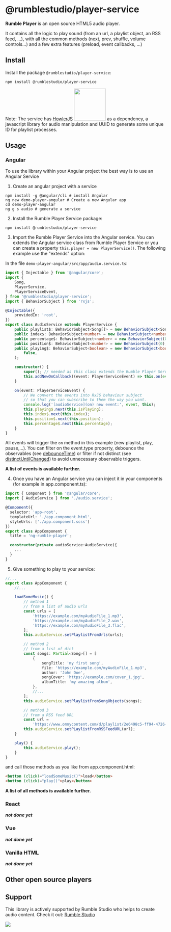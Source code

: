 # @rumblestudio/**player-service**

**Rumble Player** is an open source HTML5 audio player.

It contains all the logic to play sound (from an url, a playlist object, an RSS feed, ...), with all the common methods (next, prev, shuffle, volume controls...) and a few extra features (preload, event callbacks, ...)

## Install

Install the package `@rumblestudio/player-service`:

```shell
npm install @rumblestudio/player-service
```

Note: The service has [HowlerJS](https://howlerjs.com/) <img width="100" src="https://howlerjs.com/assets/images/logo.svg"> as a dependency, a javascript library for audio manipulation and UUID to generate some unique ID for playlist processes.

## Usage

### Angular

To use the library within your Angular project the best way is to use an Angular Service

1. Create an angular project with a service

```shell
npm install -g @angular/cli # install Angular
ng new demo-player-angular # Create a new Angular app
cd demo-player-angular
ng g s audio # generate a service
```

2. Install the Rumble Player Service package:

```shell
npm install @rumblestudio/player-service
```

3. Import the Rumble Player Service into the Angular service. You can extends the Angular service class from Rumble Player Service or you can create a property `this.player = new PlayerService()`. The following example use the "extends" option:

In the file `demo-player-angular/src/app/audio.service.ts`:

```typescript
import { Injectable } from '@angular/core';
import {
	Song,
	PlayerService,
	PlayerServiceEvent,
} from '@rumblestudio/player-service';
import { BehaviorSubject } from 'rxjs';

@Injectable({
	providedIn: 'root',
})
export class AudioService extends PlayerService {
	public playlist$: BehaviorSubject<Song[]> = new BehaviorSubject<Song[]>([]);
	public index$: BehaviorSubject<number> = new BehaviorSubject<number>(-1);
	public percentage$: BehaviorSubject<number> = new BehaviorSubject(0);
	public position$: BehaviorSubject<number> = new BehaviorSubject(0);
	public playing$: BehaviorSubject<boolean> = new BehaviorSubject<boolean>(
		false,
	);

	constructor() {
		super(); // needed as this class extends the Rumble Player Service
		this.addNewOnCallback((event: PlayerServiceEvent) => this.on(event));
	}

	on(event: PlayerServiceEvent) {
		// We convert the events into RxJS behaviour subject
		// so that you can subscribe to them the way you want.
		console.log('[audioService](on) new event:', event, this);
		this.playing$.next(this.isPlaying);
		this.index$.next(this.index);
		this.position$.next(this.position);
		this.percentage$.next(this.percentage);
	}
}
```

All events will trigger the `on` method in this example (new playlist, play, pause,...). You can filter on the event.type property, debounce the observables (see [debounceTime](https://rxmarbles.com/#debounceTime)) or filter if not distinct (see [distinctUntilChanged](https://rxmarbles.com/#distinctUntilChanged)) to avoid unnecessary observable triggers.

**A list of events is available further.**

4. Once you have an Angular service you can inject it in your components (for example in app.component.ts):

```typescript
import { Component } from '@angular/core';
import { AudioService } from './audio.service';

@Component({
  selector: 'app-root',
  templateUrl: './app.component.html',
  styleUrls: ['./app.component.scss']
})
export class AppComponent {
  title = 'ng-rumble-player';

  constructor(private audioService:AudioService){
    ...
  }
}
```

5. Give something to play to your service:

```typescript
//...
export class AppComponent {
	//...

	loadSomeMusic() {
		// method 1
		// from a list of audio urls
		const urls = [
			'https://example.com/myAudioFile_1.mp3',
			'https://example.com/myAudioFile_2.wav',
			'https://example.com/myAudioFile_3.flac',
		];
		this.audioService.setPlaylistFromUrls(urls);

		// method 2
		// from a list of dict
		const songs: Partial<Song>[] = [
			{
				songTitle: 'my first song',
				file: 'https://example.com/myAudioFile_1.mp3',
				author: 'John Doe',
				songCover: 'https://example.com/cover_1.jpg',
				albumTitle: 'my amazing album',
			},
			//...
		];
		this.audioService.setPlaylistFromSongObjects(songs);

		// method 3
		// from a RSS feed URL
		const url =
			'https://www.omnycontent.com/d/playlist/2e6498c5-ff94-4726-ba20-ad1000f32d21/2bed1e53-84f7-4f9a-9071-ad1000f84f8f/5d9318ee-dcf8-4337-ae15-ad1000f97d0c/podcast.rss';
		this.audioService.setPLaylistFromRSSFeedURL(url);
	}

	play() {
		this.audioService.play();
	}
}
```

and call those methods as you like from app.component.html:

```html
<button (click)="loadSomeMusic()">load</button>
<button (click)="play()">play</button>
```

**A list of all methods is available further.**

### React

**_not done yet_**

### Vue

**_not done yet_**

### Vanilla HTML

**_not done yet_**

## Other open source players

## Support

This library is actively supported by Rumble Studio who helps to create audio content. Check it out: [Rumble Studio](https://rumble.studio)

<img src="https://rumblestudio.app/assets/rs-logos/classic-reversed.svg">
